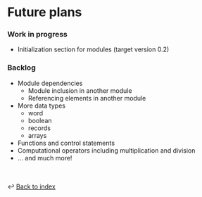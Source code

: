# Future plans

### Work in progress
- Initialization section for modules (target version 0.2)

### Backlog
- Module dependencies
  - Module inclusion in another module
  - Referencing elements in another module
- More data types
  - word 
  - boolean
  - records
  - arrays
- Functions and control statements
- Computational operators including multiplication and division
- ... and much more!

<br /><br />
:leftwards_arrow_with_hook: [Back to index](../index.md)

